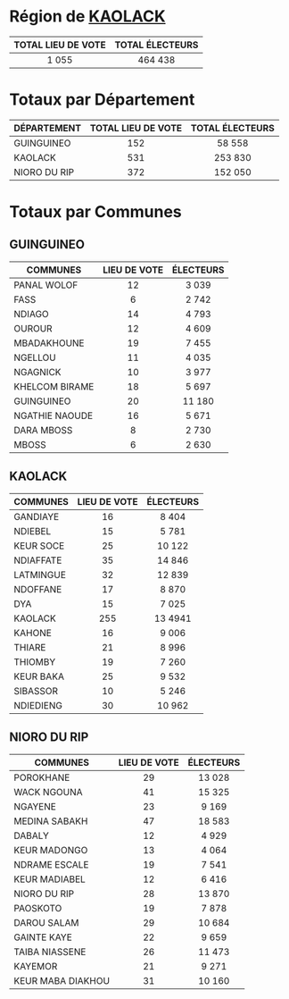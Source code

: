 # Région de [KAOLACK](KAOLACK.csv)

| TOTAL LIEU DE VOTE | TOTAL ÉLECTEURS |
|:----------------:|:-----------------:|
| 1 055 | 464 438 |

# Totaux par Département

| DÉPARTEMENT | TOTAL LIEU DE VOTE | TOTAL ÉLECTEURS |
| ------------ |:----------------:|:-----------------:|
| GUINGUINEO | 152 | 58 558 |
| KAOLACK | 531 | 253 830 |
| NIORO DU RIP | 372 | 152 050 |

# Totaux par Communes

## GUINGUINEO

| COMMUNES | LIEU DE VOTE | ÉLECTEURS |
| --------- |:-----:|:-----:|
| PANAL WOLOF | 12 | 3 039 |
| FASS | 6 | 2 742 |
| NDIAGO | 14 | 4 793 |
| OUROUR | 12 | 4 609 |
| MBADAKHOUNE | 19 | 7 455 |
| NGELLOU | 11 | 4 035 |
| NGAGNICK | 10 | 3 977 |
| KHELCOM BIRAME | 18 | 5 697 |
| GUINGUINEO | 20 | 11 180 |
| NGATHIE NAOUDE | 16 | 5 671 |
| DARA MBOSS | 8 | 2 730 |
| MBOSS | 6 | 2 630 |

## KAOLACK

| COMMUNES | LIEU DE VOTE | ÉLECTEURS |
| --------- |:-----:|:-----:|
| GANDIAYE | 16 | 8 404 |
| NDIEBEL | 15 | 5 781 |
| KEUR SOCE | 25 | 10 122 |
| NDIAFFATE | 35 | 14 846 |
| LATMINGUE | 32 | 12 839 |
| NDOFFANE | 17 | 8 870 |
| DYA | 15 | 7 025 |
| KAOLACK | 255 | 13 4941 |
| KAHONE | 16 | 9 006 |
| THIARE | 21 | 8 996 |
| THIOMBY | 19 | 7 260 |
| KEUR BAKA | 25 | 9 532 |
| SIBASSOR | 10 | 5 246 |
| NDIEDIENG | 30 | 10 962 |

## NIORO DU RIP

| COMMUNES | LIEU DE VOTE | ÉLECTEURS |
| --------- |:-----:|:-----:|
| POROKHANE | 29 | 13 028 |
| WACK NGOUNA | 41 | 15 325 |
| NGAYENE | 23 | 9 169 |
| MEDINA SABAKH | 47 | 18 583 |
| DABALY | 12 | 4 929 |
| KEUR MADONGO | 13 | 4 064 |
| NDRAME ESCALE | 19 | 7 541 |
| KEUR MADIABEL | 12 | 6 416 |
| NIORO DU RIP | 28 | 13 870 |
| PAOSKOTO | 19 | 7 878 |
| DAROU SALAM | 29 | 10 684 |
| GAINTE KAYE | 22 | 9 659 |
| TAIBA NIASSENE | 26 | 11 473 |
| KAYEMOR | 21 | 9 271 |
| KEUR MABA DIAKHOU | 31 | 10 160 |
